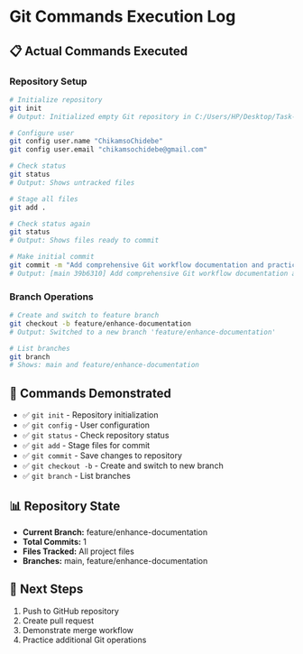 # Git Commands Execution Log

## 📋 Actual Commands Executed

### Repository Setup
```bash
# Initialize repository
git init
# Output: Initialized empty Git repository in C:/Users/HP/Desktop/Task-Two-Git-Practice/.git/

# Configure user
git config user.name "ChikamsoChidebe"
git config user.email "chikamsochidebe@gmail.com"

# Check status
git status
# Output: Shows untracked files

# Stage all files
git add .

# Check status again
git status
# Output: Shows files ready to commit

# Make initial commit
git commit -m "Add comprehensive Git workflow documentation and practice structure"
# Output: [main 39b6310] Add comprehensive Git workflow documentation and practice structure
```

### Branch Operations
```bash
# Create and switch to feature branch
git checkout -b feature/enhance-documentation
# Output: Switched to a new branch 'feature/enhance-documentation'

# List branches
git branch
# Shows: main and feature/enhance-documentation
```

## 🎯 Commands Demonstrated

- ✅ `git init` - Repository initialization
- ✅ `git config` - User configuration  
- ✅ `git status` - Check repository status
- ✅ `git add` - Stage files for commit
- ✅ `git commit` - Save changes to repository
- ✅ `git checkout -b` - Create and switch to new branch
- ✅ `git branch` - List branches

## 📊 Repository State

- **Current Branch:** feature/enhance-documentation
- **Total Commits:** 1
- **Files Tracked:** All project files
- **Branches:** main, feature/enhance-documentation

## 🚀 Next Steps

1. Push to GitHub repository
2. Create pull request
3. Demonstrate merge workflow
4. Practice additional Git operations